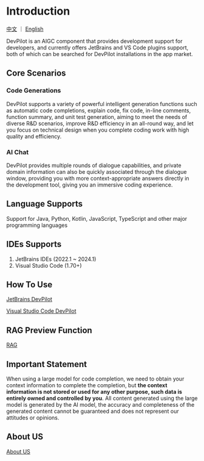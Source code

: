 # Introduction

[中文](README.md) ｜ [English](README_EN.md)

DevPilot is an AIGC component that provides development support for developers, and currently offers JetBrains and VS Code plugins support, both of which can be searched for DevPilot installations in the app market.

## Core Scenarios

### Code Generations
DevPilot supports a variety of powerful intelligent generation functions such as automatic code completions, explain code, fix code, in-line comments, function summary, and unit test generation, aiming to meet the needs of diverse R&D scenarios, improve R&D efficiency in an all-round way, and let you focus on technical design when you complete coding work with high quality and efficiency.

### AI Chat
DevPilot provides multiple rounds of dialogue capabilities, and private domain information can also be quickly associated through the dialogue window, providing you with more context-appropriate answers directly in the development tool, giving you an immersive coding experience.

## Language Supports
Support for Java, Python, Kotlin, JavaScript, TypeScript and other major programming languages

## IDEs Supports
1. JetBrains IDEs (2022.1 ~ 2024.1)
2. Visual Studio Code (1.70+)

## How To Use
[JetBrains DevPilot](README_JetBrains_EN.md)

[Visual Studio Code DevPilot](README_VSCode_EN.md)

## RAG Preview Function
[RAG](README_RAG_EN.md)

## Important Statement
When using a large model for code completion, we need to obtain your context information to complete the completion, but **the context information is not stored or used for any other purpose, such data is entirely owned and controlled by you**. 
All content generated using the large model is generated by the AI model, the accuracy and completeness of the generated content cannot be guaranteed and does not represent our attitudes or opinions.

## About US
[About US](http://devpilot.zhongan.com) 
